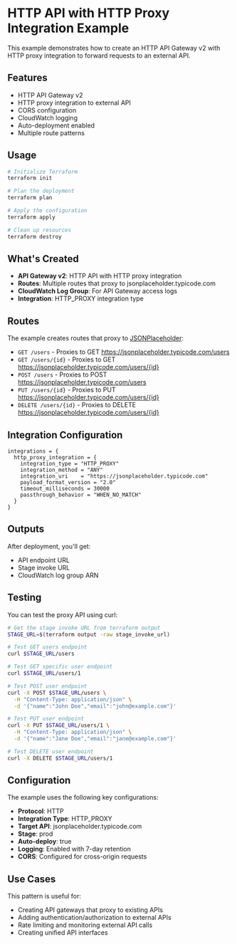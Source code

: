 # HTTP API with HTTP Proxy Integration Example

This example demonstrates how to create an HTTP API Gateway v2 with HTTP proxy integration to forward requests to an external API.

## Features

- HTTP API Gateway v2
- HTTP proxy integration to external API
- CORS configuration
- CloudWatch logging
- Auto-deployment enabled
- Multiple route patterns

## Usage

```bash
# Initialize Terraform
terraform init

# Plan the deployment
terraform plan

# Apply the configuration
terraform apply

# Clean up resources
terraform destroy
```

## What's Created

- **API Gateway v2**: HTTP API with HTTP proxy integration
- **Routes**: Multiple routes that proxy to jsonplaceholder.typicode.com
- **CloudWatch Log Group**: For API Gateway access logs
- **Integration**: HTTP_PROXY integration type

## Routes

The example creates routes that proxy to [JSONPlaceholder](https://jsonplaceholder.typicode.com/):

- `GET /users` - Proxies to GET <https://jsonplaceholder.typicode.com/users>
- `GET /users/{id}` - Proxies to GET <https://jsonplaceholder.typicode.com/users/{id}>
- `POST /users` - Proxies to POST <https://jsonplaceholder.typicode.com/users>
- `PUT /users/{id}` - Proxies to PUT <https://jsonplaceholder.typicode.com/users/{id}>
- `DELETE /users/{id}` - Proxies to DELETE <https://jsonplaceholder.typicode.com/users/{id}>

## Integration Configuration

```hcl
integrations = {
  http_proxy_integration = {
    integration_type = "HTTP_PROXY"
    integration_method = "ANY"
    integration_uri    = "https://jsonplaceholder.typicode.com"
    payload_format_version = "2.0"
    timeout_milliseconds = 30000
    passthrough_behavior = "WHEN_NO_MATCH"
  }
}
```

## Outputs

After deployment, you'll get:

- API endpoint URL
- Stage invoke URL
- CloudWatch log group ARN

## Testing

You can test the proxy API using curl:

```bash
# Get the stage invoke URL from terraform output
STAGE_URL=$(terraform output -raw stage_invoke_url)

# Test GET users endpoint
curl $STAGE_URL/users

# Test GET specific user endpoint
curl $STAGE_URL/users/1

# Test POST user endpoint
curl -X POST $STAGE_URL/users \
  -H "Content-Type: application/json" \
  -d '{"name":"John Doe","email":"john@example.com"}'

# Test PUT user endpoint
curl -X PUT $STAGE_URL/users/1 \
  -H "Content-Type: application/json" \
  -d '{"name":"Jane Doe","email":"jane@example.com"}'

# Test DELETE user endpoint
curl -X DELETE $STAGE_URL/users/1
```

## Configuration

The example uses the following key configurations:

- **Protocol**: HTTP
- **Integration Type**: HTTP_PROXY
- **Target API**: jsonplaceholder.typicode.com
- **Stage**: prod
- **Auto-deploy**: true
- **Logging**: Enabled with 7-day retention
- **CORS**: Configured for cross-origin requests

## Use Cases

This pattern is useful for:

- Creating API gateways that proxy to existing APIs
- Adding authentication/authorization to external APIs
- Rate limiting and monitoring external API calls
- Creating unified API interfaces
